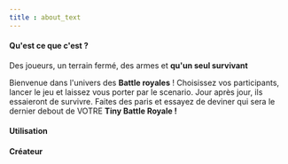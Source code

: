```yaml
---
title : about_text
---
```




#### Qu'est ce que c'est ?
 Des joueurs, un terrain fermé, des armes et **qu'un seul survivant**

 Bienvenue dans l'univers des **Battle royales** ! Choisissez vos participants, lancer le jeu et laissez vous porter par le scenario. Jour après jour, ils essaieront de survivre. Faites des paris et essayez de deviner qui sera le dernier debout de VOTRE **Tiny Battle Royale !**

 #### Utilisation

 #### Créateur


